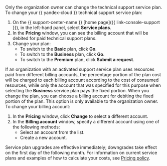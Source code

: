 Only the organization owner can change the technical support service plan. To change your {{ yandex-cloud }} technical support service plan:

1. On the {{ support-center-name }} [home page]({{ link-console-support }}), in the left-hand panel, select **Service plans**.
1. In the **Pricing** window, you can see the billing account that will be debited for paid technical support plans.
1. Change your plan:
   * To switch to the **Basic** plan, click **Go**.
   * To switch to the **Business** plan, click **Go**.
   * To switch to the **Premium** plan, click **Submit a request**.

If an organization with an activated support service plan uses resources paid from different billing accounts, the percentage portion of the plan cost will be charged to each billing account according to the cost of consumed resources, while only the account that was specified for this purpose when selecting the **Business** service plan pays the fixed portion. When you change the plan, you can choose a billing account for debiting the fixed portion of the plan. This option is only available to the organization owner. To change your billing account:

1. In the **Pricing** window, click **Change** to select a different account.
1. In the **Billing account** window, specify a different account using one of the following methods:
   * Select an account from the list.
   * Create a new account.

Service plan upgrades are effective immediately; downgrades take effect on the first day of the following month. For information on current service plans and examples of how to calculate your costs, see [Pricing policy](../../support/pricing.md).